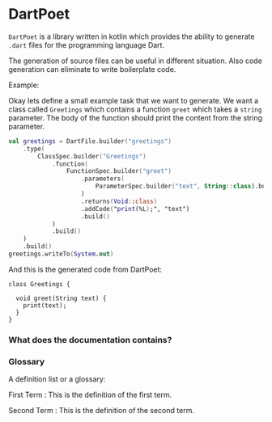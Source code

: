 # DartPoet

`DartPoet` is a library written in kotlin which provides the ability to generate `.dart` files for the programming language Dart.

The generation of source files can be useful in different situation.
Also code generation can eliminate to write boilerplate code.

Example:

Okay lets define a small example task that we want to generate.
We want a class called `Greetings` which contains a function `greet` which takes a `string` parameter.
The body of the function should print the content from the string parameter.

```kotlin
val greetings = DartFile.builder("greetings")
    .type(
        ClassSpec.builder("Greetings")
            .function(
                FunctionSpec.builder("greet")
                    .parameters(
                        ParameterSpec.builder("text", String::class).build()
                    )
                    .returns(Void::class)
                    .addCode("print(%L);", "text")
                    .build()
            )
            .build()
    )
    .build()
greetings.writeTo(System.out)
```

And this is the generated code from DartPoet:
```text
class Greetings {

  void greet(String text) {
    print(text);
  }
}
```

### What does the documentation contains?


### Glossary

A definition list or a glossary:

First Term
: This is the definition of the first term.

Second Term
: This is the definition of the second term.
